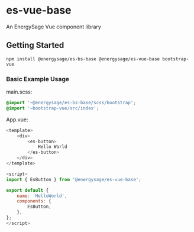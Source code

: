 # es-vue-base

An EnergySage Vue component library

## Getting Started

`npm install @energysage/es-bs-base @energysage/es-vue-base bootstrap-vue`

### Basic Example Usage

main.scss:

```scss
@import '~@energysage/es-bs-base/scss/bootstrap';
@import '~bootstrap-vue/src/index';
```

App.vue:

```javascript
<template>
    <div>
        <es-button>
            Hello World
        </es-button>
    </div>
</template>

<script>
import { EsButton } from '@energysage/es-vue-base';

export default {
    name: 'HelloWorld',
    components: {
        EsButton,
    },
};
</script>
```

